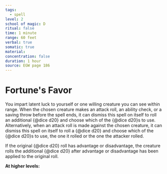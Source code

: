 ```yaml
---
tags:
  - spell
level: 2
school of magic: D
ritual: false
time: 1 minute
range: 60 feet
verbal: true
somatic: true
material: 
concentration: false
duration: 1 hour
source: EGW page 186
---
```

# Fortune's Favor
You impart latent luck to yourself or one willing creature you can see within range. When the chosen creature makes an attack roll, an ability check, or a saving throw before the spell ends, it can dismiss this spell on itself to roll an additional {@dice d20} and choose which of the {@dice d20}s to use. Alternatively, when an attack roll is made against the chosen creature, it can dismiss this spell on itself to roll a {@dice d20} and choose which of the {@dice d20}s to use, the one it rolled or the one the attacker rolled.

If the original {@dice d20} roll has advantage or disadvantage, the creature rolls the additional {@dice d20} after advantage or disadvantage has been applied to the original roll.

**At higher levels:** 
